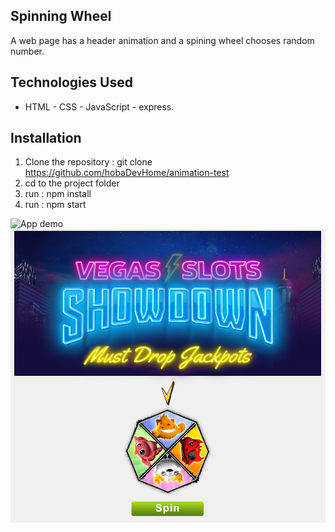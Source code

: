 ## Spinning Wheel

A web page has a header animation and a spining wheel chooses random number.


## Technologies Used

- HTML - CSS - JavaScript - express.

## Installation

1. Clone the repository : git clone https://github.com/hobaDevHome/animation-test
2. cd to the project folder 
3. run : npm install
4. run : npm start


![App demo](https://github.com/hobaDevHome/animation-test/blob/master/dev/assets/projectOverview.gif)
![screenshot](https://github.com/hobaDevHome/animation-test/blob/master/dev/assets/sc.png)





